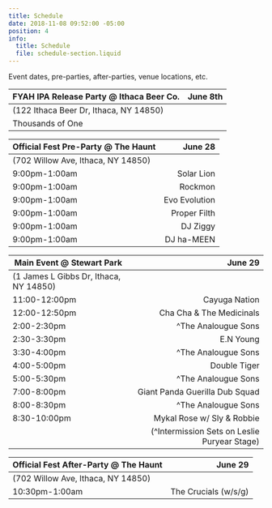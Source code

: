 ```yaml
---
title: Schedule
date: 2018-11-08 09:52:00 -05:00
position: 4
info:
  title: Schedule
  file: schedule-section.liquid
---
```


Event dates, pre-parties, after-parties, venue locations, etc.

| FYAH IPA Release Party @ Ithaca Beer Co.| June 8th |
|-------------------------------------|--------:|
| (122 Ithaca Beer Dr, Ithaca, NY 14850)  |         |
| Thousands of One                        |         |


| Official Fest Pre-Party @ The Haunt                                                                  | June 28 |
|--------------------------------------|--------:|
| (702 Willow Ave, Ithaca, NY 14850) |         |
| 9:00pm-1:00am   |Solar Lion         |
| 9:00pm-1:00am | Rockmon         |
| 9:00pm-1:00am| Evo Evolution        |
| 9:00pm-1:00am     | Proper Filth        |
| 9:00pm-1:00am   | DJ Ziggy         |
| 9:00pm-1:00am     |   DJ ha-MEEN      |

| Main Event @ Stewart Park    | June 29 |
|-------------------------------------|--------:|
| (1 James L Gibbs Dr, Ithaca, NY 14850)  |         |
| 11:00-12:00pm     | Cayuga Nation|      
| 12:00-12:50pm | Cha Cha & The Medicinals |     
| 2:00-2:30pm   | ^The Analougue Sons        |   
| 2:30-3:30pm | E.N Young        |         
| 3:30-4:00pm | ^The Analougue Sons| 
| 4:00-5:00pm  | Double Tiger         |    
| 5:00-5:30pm | ^The Analougue Sons    | 
| 7:00-8:00pm |Giant Panda Guerilla Dub Squad       |  
| 8:00-8:30pm  | ^The Analougue Sons        |   
| 8:30-10:00pm |Mykal Rose w/ Sly & Robbie | 
|  | (^Intermission Sets on Leslie Puryear Stage)  | 


| Official Fest After-Party @ The Haunt                                                                  | June 29 |
|--------------------------------------|--------:|
| (702 Willow Ave, Ithaca, NY 14850)  |         |
| 10:30pm-1:00am  |   The Crucials (w/s/g)      |